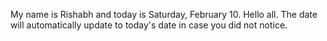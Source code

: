 My name is Rishabh and today is Saturday, February 10. Hello all. The date will automatically update to today's date in case you did not notice.
